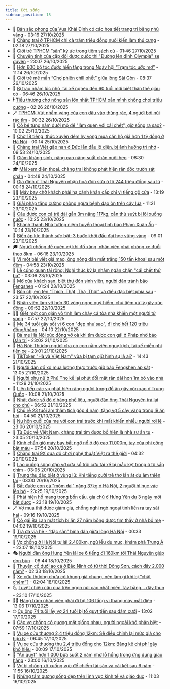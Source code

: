 ```yaml
---
title: Đời sống
sidebar_position: 18
---
```


<!-- dantri-doi-song:START -->
- 🥳 [Bản sắc phong của Vua Khải Định có các họa tiết trang trí bằng nhũ vàng](https://dantri.com.vn/doi-song/ban-sac-phong-cua-vua-khai-dinh-co-cac-hoa-tiet-trang-tri-bang-nhu-vang-20251026163205429.htm) - 03:16 27/10/2025
- 🌁 [Chàng trai ở TPHCM chi cả trăm triệu đồng nuôi kiến làm thú cưng](https://dantri.com.vn/doi-song/chang-trai-o-tphcm-chi-ca-tram-trieu-dong-nuoi-kien-lam-thu-cung-20251026183947214.htm) - 02:18 27/10/2025
- 👀 [Giới trẻ TPHCM “săn” ký ức trong tiệm sách cũ](https://dantri.com.vn/doi-song/gioi-tre-tphcm-san-ky-uc-trong-tiem-sach-cu-20251027023519677.htm) - 01:46 27/10/2025
- 🐻 [Chuyện tình của cặp đôi được cuộc thi &quot;Đường lên đỉnh Olympia&quot; se duyên](https://dantri.com.vn/doi-song/chuyen-tinh-cua-cap-doi-duoc-cuoc-thi-duong-len-dinh-olympia-se-duyen-20251026065038459.htm) - 23:07 26/10/2025
- 🦅 [Hơn 600 bộ tóc được hiến tặng trong Ngày hội “Trạm tóc ước mơ”](https://dantri.com.vn/doi-song/hon-600-bo-toc-duoc-hien-tang-trong-ngay-hoi-tram-toc-uoc-mo-20251026170220453.htm) - 11:14 26/10/2025
- 🦩 [Giới trẻ mê mẩn “Chợ phiên chill phết” giữa lòng Sài Gòn](https://dantri.com.vn/doi-song/gioi-tre-me-man-cho-phien-chill-phet-giua-long-sai-gon-20251023110749873.htm) - 08:37 26/10/2025
- 🦏 [Bị trao nhầm lúc nhỏ, tài xế nghèo đến 60 tuổi mới biết thân thế giàu có](https://dantri.com.vn/doi-song/bi-trao-nham-luc-nho-tai-xe-ngheo-den-60-tuoi-moi-biet-than-the-giau-co-20251026124638968.htm) - 06:46 26/10/2025
- 🕴 [Tiểu thương chợ nông sản lớn nhất TPHCM oằn mình chống chọi triều cường](https://dantri.com.vn/doi-song/tieu-thuong-cho-nong-san-lon-nhat-tphcm-oan-minh-chong-choi-trieu-cuong-20251025211601688.htm) - 02:26 26/10/2025
- 🪄 [TPHCM: Vứt nhầm vàng của con dâu vào thùng rác, 4 người bới núi rác tìm](https://dantri.com.vn/doi-song/tphcm-vut-nham-vang-cua-con-dau-vao-thung-rac-4-nguoi-boi-nui-rac-tim-20251025223539212.htm) - 00:32 26/10/2025
- 🚦 [Cô bé từng nằm dưới mộ để &quot;làm quen với cái chết&quot;, giờ sống ra sao?](https://dantri.com.vn/doi-song/co-be-tung-nam-duoi-mo-de-lam-quen-voi-cai-chet-gio-song-ra-sao-20251025144154759.htm) - 10:02 25/10/2025
- 🤔 [Chờ 18 tiếng, thức xuyên đêm hy vọng mua căn hộ giá hơn 1 tỷ đồng ở Hà Nội](https://dantri.com.vn/doi-song/cho-18-tieng-thuc-xuyen-dem-hy-vong-mua-can-ho-gia-hon-1-ty-dong-o-ha-noi-20251025010245617.htm) - 00:14 25/10/2025
- 🚦 [Chàng trai Việt gặp nạn ở Đức lần đầu lộ diện, bị ảnh hưởng trí nhớ](https://dantri.com.vn/doi-song/chang-trai-viet-gap-nan-o-duc-lan-dau-lo-dien-bi-anh-huong-tri-nho-20251024153107970.htm) - 09:53 24/10/2025
- 🐎 [Giảm kháng sinh, nâng cao năng suất chăn nuôi heo](https://dantri.com.vn/doi-song/giam-khang-sinh-nang-cao-nang-suat-chan-nuoi-heo-20251024150657976.htm) - 08:30 24/10/2025
- 🎓 [Mải xem điện thoại, chàng trai không phát hiện rắn độc trườn sát chân](https://dantri.com.vn/doi-song/mai-xem-dien-thoai-chang-trai-khong-phat-hien-ran-doc-truon-sat-chan-20251024090742920.htm) - 04:48 24/10/2025
- 🐘 [Gia đình ở Thái Nguyên nhận hoá đơn sửa ô tô 244 triệu đồng sau lũ](https://dantri.com.vn/doi-song/gia-dinh-o-thai-nguyen-nhan-hoa-don-sua-o-to-244-trieu-dong-sau-lu-20251022233251582.htm) - 00:18 24/10/2025
- 🧑‍🏫 [Máy bay chở khách phải hạ cánh khẩn cấp chỉ vì tiếng gõ cửa](https://dantri.com.vn/doi-song/may-bay-cho-khach-phai-ha-canh-khan-cap-chi-vi-tieng-go-cua-20251023181351253.htm) - 13:19 23/10/2025
- 🦒 [Giải pháp tăng cường phòng ngừa bệnh đạo ôn trên cây lúa](https://dantri.com.vn/doi-song/giai-phap-tang-cuong-phong-ngua-benh-dao-on-tren-cay-lua-20251023175312544.htm) - 11:21 23/10/2025
- 🧰 [Câu được con cá trê dài gần 3m nặng 117kg, cần thủ suýt bị lôi xuống nước](https://dantri.com.vn/doi-song/cau-duoc-con-ca-tre-dai-gan-3m-nang-117kg-can-thu-suyt-bi-loi-xuong-nuoc-20251023170339541.htm) - 10:25 23/10/2025
- 🧐 [Khánh thành Nhà tưởng niệm huyền thoại tình báo Phạm Xuân Ẩn](https://dantri.com.vn/doi-song/khanh-thanh-nha-tuong-niem-huyen-thoai-tinh-bao-pham-xuan-an-20251023154345560.htm) - 10:14 23/10/2025
- 🌮 [Biến áp lực thành sức bật: 3 bước khởi đầu đại học vững vàng](https://dantri.com.vn/doi-song/bien-ap-luc-thanh-suc-bat-3-buoc-khoi-dau-dai-hoc-vung-vang-20251023153129326.htm) - 09:01 23/10/2025
- 🎓 [Người chồng để quên vợ khi đổ xăng, nhân viên phải phóng xe đuổi theo 8km](https://dantri.com.vn/doi-song/nguoi-chong-de-quen-vo-khi-do-xang-nhan-vien-phai-phong-xe-duoi-theo-8km-20251023130511872.htm) - 06:16 23/10/2025
- 🚀 [Vì một bài viết giả mạo, ông nông dân mất trắng 150 tấn khoai sau một đêm](https://dantri.com.vn/doi-song/vi-mot-bai-viet-gia-mao-ong-nong-dan-mat-trang-150-tan-khoai-sau-mot-dem-20251023114344883.htm) - 04:58 23/10/2025
- 🤖 [Lễ cúng quan tài rỗng: Nghi thức kỳ lạ nhằm ngăn chặn &quot;cái chết thứ ba&quot;](https://dantri.com.vn/doi-song/le-cung-quan-tai-rong-nghi-thuc-ky-la-nham-ngan-chan-cai-chet-thu-ba-20251022215000795.htm) - 03:06 23/10/2025
- 🤩 [Mở cửa khách sạn, biệt thự đón sinh viên, người dân tránh bão Fengshen](https://dantri.com.vn/doi-song/mo-cua-khach-san-biet-thu-don-sinh-vien-nguoi-dan-tranh-bao-fengshen-20251022205648966.htm) - 01:24 23/10/2025
- 👹 [Bốn chị em tên “Thích, Thật, Thà, Thôi” và điều đặc biệt phía sau](https://dantri.com.vn/doi-song/bon-chi-em-ten-thich-that-tha-thoi-va-dieu-dac-biet-phia-sau-20251022223157455.htm) - 23:57 22/10/2025
- 🦩 [Nhân viên làm vỡ hơn 30 vòng ngọc quý hiếm, chủ tiệm xử lý gây xúc động](https://dantri.com.vn/doi-song/nhan-vien-lam-vo-hon-30-vong-ngoc-quy-hiem-chu-tiem-xu-ly-gay-xuc-dong-20251022154624341.htm) - 09:52 22/10/2025
- 🧑‍🏫 [Giết một con gián vô tình làm cháy cả tòa nhà khiến một người tử vong](https://dantri.com.vn/doi-song/giet-mot-con-gian-vo-tinh-lam-chay-ca-toa-nha-khien-mot-nguoi-tu-vong-20251022125726607.htm) - 07:57 22/10/2025
- 🌈 [Mẹ 34 tuổi gây sốt vì 6 con &quot;đẹp như sao&quot;, đi chợ hết 120 triệu đồng/tháng](https://dantri.com.vn/doi-song/me-34-tuoi-gay-sot-vi-6-con-dep-nhu-sao-di-cho-het-120-trieu-dongthang-20251022011932995.htm) - 04:10 22/10/2025
- 💃 [Bà mẹ Hà Nội xúc động vỡ oà khi tìm được con gái ở Pháp nhờ báo Dân trí](https://dantri.com.vn/doi-song/ba-me-ha-noi-xuc-dong-vo-oa-khi-tim-duoc-con-gai-o-phap-nho-bao-dan-tri-20251020224141948.htm) - 23:02 21/10/2025
- 💂 [Hà Nội: Thương người cha có con nằm viện nguy kịch, tài xế miễn phí tiền xe](https://dantri.com.vn/doi-song/ha-noi-thuong-nguoi-cha-co-con-nam-vien-nguy-kich-tai-xe-mien-phi-tien-xe-20251021183945851.htm) - 23:01 21/10/2025
- 🦏 [TikToker &quot;Hà và Việt Nam&quot; vừa bị tạm giữ hình sự là ai?](https://dantri.com.vn/doi-song/tiktoker-ha-va-viet-nam-vua-bi-tam-giu-hinh-su-la-ai-20251021211336488.htm) - 14:43 21/10/2025
- 🤡 [Người dân đổ xô mua lương thực trước giờ bão Fengshen áp sát](https://dantri.com.vn/doi-song/nguoi-dan-do-xo-mua-luong-thuc-truoc-gio-bao-fengshen-ap-sat-20251021192819404.htm) - 13:05 21/10/2025
- 🫶 [Người phụ nữ ở Phú Thọ kể lại phút đối mặt rắn dài hơn 1m bò vào nhà](https://dantri.com.vn/doi-song/nguoi-phu-nu-o-phu-tho-ke-lai-phut-doi-mat-ran-dai-hon-1m-bo-vao-nha-20251021170324232.htm) - 11:29 21/10/2025
- 💪 [Liên tiếp các vụ phát hiện răng người trong đồ ăn gây xôn xao ở Trung Quốc](https://dantri.com.vn/doi-song/lien-tiep-cac-vu-phat-hien-rang-nguoi-trong-do-an-gay-xon-xao-o-trung-quoc-20251021165352951.htm) - 10:08 21/10/2025
- 🦅 [Nhặt được sổ đỏ ở hàng phế liệu, người đàn ông Thái Nguyên trả lại cho chủ](https://dantri.com.vn/doi-song/nhat-duoc-so-do-o-hang-phe-lieu-nguoi-dan-ong-thai-nguyen-tra-lai-cho-chu-20251021082733081.htm) - 06:52 21/10/2025
- 🧠 [Chú rể 23 tuổi âm thầm tích góp 4 năm, tặng vợ 5 cây vàng trong lễ ăn hỏi](https://dantri.com.vn/doi-song/chu-re-23-tuoi-am-tham-tich-gop-4-nam-tang-vo-5-cay-vang-trong-le-an-hoi-20251021110331084.htm) - 04:50 21/10/2025
- 🦅 [Nụ hôn cuối của mẹ với con trai trước khi mất khiến nhiều người rơi lệ](https://dantri.com.vn/doi-song/nu-hon-cuoi-cua-me-voi-con-trai-truoc-khi-mat-khien-nhieu-nguoi-roi-le-20251020011036763.htm) - 23:06 20/10/2025
- 💪 [Từ Đức về Việt Nam, chàng trai tìm được bố hiện là nhà sư ẩn tu](https://dantri.com.vn/doi-song/tu-duc-ve-viet-nam-chang-trai-tim-duoc-bo-hien-la-nha-su-an-tu-20251020134808854.htm) - 23:05 20/10/2025
- 🧐 [Kính chắn gió máy bay bất ngờ nổ ở độ cao 11.000m, tay của phi công bật máu](https://dantri.com.vn/doi-song/kinh-chan-gio-may-bay-bat-ngo-no-o-do-cao-11000m-tay-cua-phi-cong-bat-mau-20251020144449765.htm) - 07:54 20/10/2025
- 👀 [Chàng trai 9X đưa đồ chơi nghệ thuật Việt ra thế giới](https://dantri.com.vn/doi-song/chang-trai-9x-dua-do-choi-nghe-thuat-viet-ra-the-gioi-20250921210839974.htm) - 04:32 20/10/2025
- 🎉 [Lao xuống sông đập vỡ cửa sổ trời cứu tài xế bị mắc kẹt trong ô tô sắp chìm](https://dantri.com.vn/doi-song/lao-xuong-song-dap-vo-cua-so-troi-cuu-tai-xe-bi-mac-ket-trong-o-to-sap-chim-20251019170654963.htm) - 03:05 20/10/2025
- 💂 [Trung thu đặc biệt ở vùng lũ: Khi tiếng cười trẻ thơ lấn át dư âm thiên tai](https://dantri.com.vn/doi-song/trung-thu-dac-biet-o-vung-lu-khi-tieng-cuoi-tre-tho-lan-at-du-am-thien-tai-20251019175456477.htm) - 03:00 20/10/2025
- 🚀 [Bắt được con cá &quot;mõm dài&quot; nặng 37kg ở Hà Nội, 2 người hì hục vác lên bờ](https://dantri.com.vn/doi-song/bat-duoc-con-ca-mom-dai-nang-37kg-o-ha-noi-2-nguoi-hi-huc-vac-len-bo-20251019202501555.htm) - 23:25 19/10/2025
- 👹 [Phát hiện hổ mang trong bồn cầu, gia chủ ở Hưng Yên dụ 3 ngày mới bắt được](https://dantri.com.vn/doi-song/phat-hien-ho-mang-trong-bon-cau-gia-chu-o-hung-yen-du-3-ngay-moi-bat-duoc-20251019154414735.htm) - 23:18 19/10/2025
- 🪄 [Vợ mua thịt được giảm giá, chồng nghi ngờ ngoại tình liền ra tay sát hại](https://dantri.com.vn/doi-song/vo-mua-thit-duoc-giam-gia-chong-nghi-ngo-ngoai-tinh-lien-ra-tay-sat-hai-20251019104822641.htm) - 09:16 19/10/2025
- 🌁 [Cô gái Ba Lan mất tích bí ẩn 27 năm bỗng được tìm thấy ở nhà bố mẹ](https://dantri.com.vn/doi-song/co-gai-ba-lan-mat-tich-bi-an-27-nam-bong-duoc-tim-thay-o-nha-bo-me-20251019083129971.htm) - 04:02 19/10/2025
- 🌋 [Trà đá vỉa hè - “đặc sản” bình dân giữa lòng Hà Nội](https://dantri.com.vn/doi-song/tra-da-via-he-dac-san-binh-dan-giua-long-ha-noi-20251005143205269.htm) - 00:33 19/10/2025
- 🦆 [Vợ chồng ở Hà Nội tự lái 2.400km, ngủ lều du mục, khám phá Trung Á](https://dantri.com.vn/doi-song/vo-chong-o-ha-noi-tu-lai-2400km-ngu-leu-du-muc-kham-pha-trung-a-20251015170620457.htm) - 23:07 18/10/2025
- 🎭 [Người đàn ông Hưng Yên lái xe 6 tiếng đi 160km tới Thái Nguyên giúp dọn bùn](https://dantri.com.vn/doi-song/nguoi-dan-ong-hung-yen-lai-xe-6-tieng-di-160km-toi-thai-nguyen-giup-don-bun-20251018130725239.htm) - 06:44 18/10/2025
- 🤡 [Thuyền cổ dưới ao cá ở Bắc Ninh có từ thời Đông Sơn, cách đây 2.000 năm?](https://dantri.com.vn/doi-song/thuyen-co-duoi-ao-ca-o-bac-ninh-co-tu-thoi-dong-son-cach-day-2000-nam-20251017224942179.htm) - 02:33 18/10/2025
- 🦩 [Xe cứu thương chưa có khung giá chung, nên làm gì khi bị “chặt chém”?](https://dantri.com.vn/doi-song/xe-cuu-thuong-chua-co-khung-gia-chung-nen-lam-gi-khi-bi-chat-chem-20251017231820387.htm) - 02:04 18/10/2025
- 🌜 [Tuyệt chiêu câu cua trên ngọn núi cao nhất miền Tây bằng... dây thun](https://dantri.com.vn/doi-song/tuyet-chieu-cau-cua-tren-ngon-nui-cao-nhat-mien-tay-bang-day-thun-20251017092021730.htm) - 23:10 17/10/2025
- 🧑‍🏫 [Hàng trăm nhân viên phải đi bộ 106 tầng vì thang máy mất điện](https://dantri.com.vn/doi-song/hang-tram-nhan-vien-phai-di-bo-106-tang-vi-thang-may-mat-dien-20251017195142427.htm) - 13:06 17/10/2025
- 🤓 [Cụ ông 74 tuổi lấy vợ 24 tuổi bị tố quỵt tiền sau đám cưới](https://dantri.com.vn/doi-song/cu-ong-74-tuoi-lay-vo-24-tuoi-bi-to-quyt-tien-sau-dam-cuoi-20251017184045696.htm) - 13:02 17/10/2025
- 🤗 [Cặp vợ chồng có gương mặt giống nhau, người ngoài khó phân biệt](https://dantri.com.vn/doi-song/cap-vo-chong-co-guong-mat-giong-nhau-nguoi-ngoai-kho-phan-biet-20251017134339725.htm) - 07:59 17/10/2025
- 🦒 [Vụ xe cứu thương 2,4 triệu đồng 12km: Sẽ điều chỉnh lại mức giá cho hợp lý](https://dantri.com.vn/doi-song/vu-xe-cuu-thuong-24-trieu-dong-12km-se-dieu-chinh-lai-muc-gia-cho-hop-ly-20251016230248389.htm) - 06:45 17/10/2025
- 💂 [Vụ xe cứu thương thu 2,4 triệu đồng cho 12km: Bảng kê chi phí gây khó hiểu](https://dantri.com.vn/doi-song/vu-xe-cuu-thuong-thu-24-trieu-dong-cho-12km-bang-ke-chi-phi-gay-kho-hieu-20251016194144000.htm) - 00:09 17/10/2025
- 🚀 [&quot;Ăn quỵt&quot; hơn 1.000 bữa suốt 2 năm nhờ lỗ hổng trong ứng dụng giao hàng](https://dantri.com.vn/doi-song/an-quyt-hon-1000-bua-suot-2-nam-nho-lo-hong-trong-ung-dung-giao-hang-20251016182358523.htm) - 23:00 16/10/2025
- 🐲 [Vợ bị chồng xô xuống vực để chiếm tài sản và cái kết sau 6 năm](https://dantri.com.vn/doi-song/vo-bi-chong-xo-xuong-vuc-de-chiem-tai-san-va-cai-ket-sau-6-nam-20251016171152155.htm) - 11:55 16/10/2025
- 🎡 [Những tấm gương sống đẹp trên lĩnh vực kinh tế và giáo dục](https://dantri.com.vn/doi-song/nhung-tam-guong-song-dep-tren-linh-vuc-kinh-te-va-giao-duc-20251016171606651.htm) - 11:03 16/10/2025<!-- dantri-doi-song:END -->

